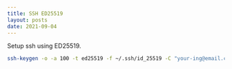 ```yaml
---
title: SSH ED25519
layout: posts
date: 2021-09-04
---
```


Setup ssh using ED25519.

```bash
ssh-keygen -o -a 100 -t ed25519 -f ~/.ssh/id_25519 -C "your-ing@email.com"
```
